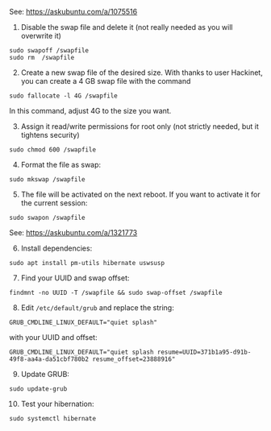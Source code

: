 See: https://askubuntu.com/a/1075516

1. Disable the swap file and delete it (not really needed as you will overwrite it)
```
sudo swapoff /swapfile
sudo rm  /swapfile
```

2. Create a new swap file of the desired size. With thanks to user Hackinet, you can create a 4 GB swap file with the command
```
sudo fallocate -l 4G /swapfile
```
In this command, adjust 4G to the size you want.

3. Assign it read/write permissions for root only (not strictly needed, but it tightens security)
```
sudo chmod 600 /swapfile
```

4. Format the file as swap:
```
sudo mkswap /swapfile
```

5. The file will be activated on the next reboot. If you want to activate it for the current session:
```
sudo swapon /swapfile
```

See: https://askubuntu.com/a/1321773

6. Install dependencies:
```
sudo apt install pm-utils hibernate uswsusp
```

7. Find your UUID and swap offset:
```
findmnt -no UUID -T /swapfile && sudo swap-offset /swapfile
```

8. Edit `/etc/default/grub` and replace the string:
```
GRUB_CMDLINE_LINUX_DEFAULT="quiet splash"
```
with your UUID and offset:
```
GRUB_CMDLINE_LINUX_DEFAULT="quiet splash resume=UUID=371b1a95-d91b-49f8-aa4a-da51cbf780b2 resume_offset=23888916"
```

9. Update GRUB:
```
sudo update-grub
```

10. Test your hibernation:
```
sudo systemctl hibernate
```
